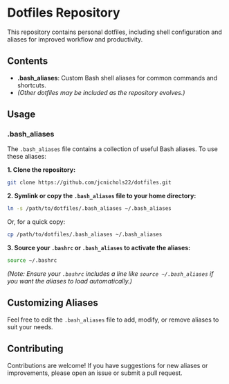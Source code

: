 # Dotfiles Repository

This repository contains personal dotfiles, including shell configuration and aliases for improved workflow and productivity.

## Contents

- **.bash_aliases**: Custom Bash shell aliases for common commands and shortcuts.
- _(Other dotfiles may be included as the repository evolves.)_

## Usage

### .bash_aliases

The `.bash_aliases` file contains a collection of useful Bash aliases. To use these aliases:

**1. Clone the repository:**

```bash
git clone https://github.com/jcnichols22/dotfiles.git
```

**2. Symlink or copy the `.bash_aliases` file to your home directory:**

```bash
ln -s /path/to/dotfiles/.bash_aliases ~/.bash_aliases
```

Or, for a quick copy:

```bash
cp /path/to/dotfiles/.bash_aliases ~/.bash_aliases
```

**3. Source your `.bashrc` or `.bash_aliases` to activate the aliases:**

```bash
source ~/.bashrc
```

_(Note: Ensure your `.bashrc` includes a line like `source ~/.bash_aliases` if you want the aliases to load automatically.)_

## Customizing Aliases

Feel free to edit the `.bash_aliases` file to add, modify, or remove aliases to suit your needs.

## Contributing

Contributions are welcome! If you have suggestions for new aliases or improvements, please open an issue or submit a pull request.
